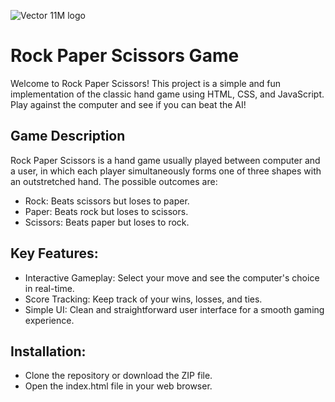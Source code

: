 ![Vector 11M logo](https://github.com/Martenelias/Small-projects/assets/124877606/b4005eff-cfa4-4bae-b81a-2d6f8f390906)

# Rock Paper Scissors Game 

Welcome to Rock Paper Scissors! This project is a simple and fun implementation of the classic hand game using HTML, CSS, and JavaScript. Play against the computer and see if you can beat the AI! 

## Game Description 

Rock Paper Scissors is a hand game usually played between computer and a user, in which each player simultaneously forms one of three shapes with an outstretched hand. The possible outcomes are: 

- Rock: Beats scissors but loses to paper. 
- Paper: Beats rock but loses to scissors. 
- Scissors: Beats paper but loses to rock. 

## Key Features: 
- Interactive Gameplay: Select your move and see the computer's choice in real-time. 
- Score Tracking: Keep track of your wins, losses, and ties. 
- Simple UI: Clean and straightforward user interface for a smooth gaming experience.

## Installation: 
- Clone the repository or download the ZIP file. 
- Open the index.html file in your web browser.
